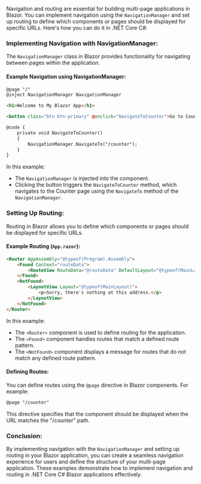 Navigation and routing are essential for building multi-page applications in Blazor. You can implement navigation using the `NavigationManager` and set up routing to define which components or pages should be displayed for specific URLs. Here's how you can do it in .NET Core C#:

### Implementing Navigation with NavigationManager:

The `NavigationManager` class in Blazor provides functionality for navigating between pages within the application.

#### Example Navigation using NavigationManager:

```html
@page "/"
@inject NavigationManager NavigationManager

<h1>Welcome to My Blazor App</h1>

<button class="btn btn-primary" @onclick="NavigateToCounter">Go to Counter</button>

@code {
    private void NavigateToCounter()
    {
        NavigationManager.NavigateTo("/counter");
    }
}
```

In this example:
- The `NavigationManager` is injected into the component.
- Clicking the button triggers the `NavigateToCounter` method, which navigates to the Counter page using the `NavigateTo` method of the `NavigationManager`.

### Setting Up Routing:

Routing in Blazor allows you to define which components or pages should be displayed for specific URLs.

#### Example Routing (`App.razor`):

```html
<Router AppAssembly="@typeof(Program).Assembly">
    <Found Context="routeData">
        <RouteView RouteData="@routeData" DefaultLayout="@typeof(MainLayout)" />
    </Found>
    <NotFound>
        <LayoutView Layout="@typeof(MainLayout)">
            <p>Sorry, there's nothing at this address.</p>
        </LayoutView>
    </NotFound>
</Router>
```

In this example:
- The `<Router>` component is used to define routing for the application.
- The `<Found>` component handles routes that match a defined route pattern.
- The `<NotFound>` component displays a message for routes that do not match any defined route pattern.

#### Defining Routes:

You can define routes using the `@page` directive in Blazor components. For example:

```html
@page "/counter"
```

This directive specifies that the component should be displayed when the URL matches the "/counter" path.

### Conclusion:

By implementing navigation with the `NavigationManager` and setting up routing in your Blazor application, you can create a seamless navigation experience for users and define the structure of your multi-page application. These examples demonstrate how to implement navigation and routing in .NET Core C# Blazor applications effectively.